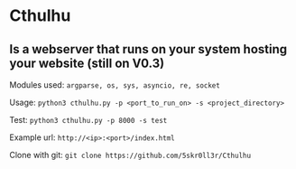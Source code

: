 # Cthulhu
## Is a webserver that runs on your system hosting your website (still on V0.3)

Modules used: `argparse, os, sys, asyncio, re, socket`

Usage: `python3 cthulhu.py -p <port_to_run_on> -s <project_directory>`

Test: `python3 cthulhu.py -p 8000 -s test`

Example url: `http://<ip>:<port>/index.html`

Clone with git: `git clone https://github.com/5skr0ll3r/Cthulhu`
